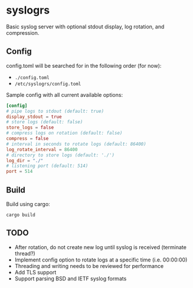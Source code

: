 # syslogrs

Basic syslog server with optional stdout display, log rotation, and compression.

## Config

config.toml will be searched for in the following order (for now):
* `./config.toml`
* `/etc/syslogrs/config.toml`

Sample config with all current available options:
```toml
[config]
# pipe logs to stdout (default: true)
display_stdout = true
# store logs (default: false)
store_logs = false
# compress logs on rotation (default: false)
compress = false
# interval in seconds to rotate logs (default: 86400)
log_rotate_interval = 86400
# directory to store logs (default: './')
log_dir = "./"
# listening port (default: 514)
port = 514
```

## Build

Build using cargo:
```
cargo build
```

## TODO
* After rotation, do not create new log until syslog is received (terminate thread?)
* Implement config option to rotate logs at a specific time (i.e. 00:00:00)
* Threading and writing needs to be reviewed for performance
* Add TLS support
* Support parsing BSD and IETF syslog formats
